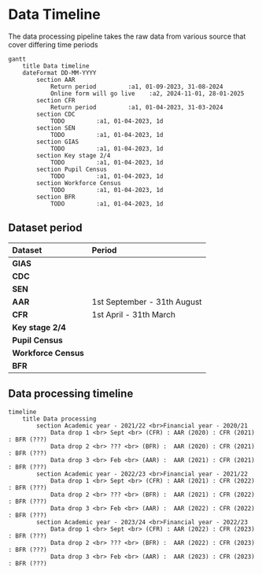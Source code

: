 # Data Timeline

The data processing pipeline takes the raw data from various source that cover differing time periods


```mermaid
gantt
    title Data timeline
    dateFormat DD-MM-YYYY
        section AAR
            Return period         :a1, 01-09-2023, 31-08-2024
            Online form will go live    :a2, 2024-11-01, 28-01-2025
        section CFR
            Return period         :a1, 01-04-2023, 31-03-2024
        section CDC
            TODO         :a1, 01-04-2023, 1d
        section SEN
            TODO         :a1, 01-04-2023, 1d
        section GIAS
            TODO         :a1, 01-04-2023, 1d        
        section Key stage 2/4
            TODO         :a1, 01-04-2023, 1d    
        section Pupil Census
            TODO         :a1, 01-04-2023, 1d         
        section Workforce Census
            TODO         :a1, 01-04-2023, 1d   
        section BFR
            TODO         :a1, 01-04-2023, 1d    
```

## Dataset period

| Dataset              | Period                      | 
|:---------------------|:----------------------------|
| **GIAS**             |                             | 
| **CDC**              |                             |  
| **SEN**              |                             | 
| **AAR**              | 1st September - 31th August | 
| **CFR**              | 1st April - 31th March      |
| **Key stage 2/4**    |                             | 
| **Pupil Census**     |                             |  
| **Workforce Census** |                             | 
| **BFR**              |                             |  


## Data processing timeline
```mermaid
timeline
    title Data processing
        section Academic year - 2021/22 <br>Financial year - 2020/21
            Data drop 1 <br> Sept <br> (CFR) : AAR (2020) : CFR (2021) : BFR (???)
            Data drop 2 <br> ??? <br> (BFR) :  AAR (2020) : CFR (2021) : BFR (???)
            Data drop 3 <br> Feb <br> (AAR) :  AAR (2021) : CFR (2021) : BFR (???)
        section Academic year - 2022/23 <br>Financial year - 2021/22
            Data drop 1 <br> Sept <br> (CFR) : AAR (2021) : CFR (2022) : BFR (???)
            Data drop 2 <br> ??? <br> (BFR) :  AAR (2021) : CFR (2022) : BFR (???)
            Data drop 3 <br> Feb <br> (AAR) :  AAR (2022) : CFR (2022) : BFR (???)    
        section Academic year - 2023/24 <br>Financial year - 2022/23
            Data drop 1 <br> Sept <br> (CFR) : AAR (2022) : CFR (2023) : BFR (???)
            Data drop 2 <br> ??? <br> (BFR) :  AAR (2022) : CFR (2023) : BFR (???)
            Data drop 3 <br> Feb <br> (AAR) :  AAR (2023) : CFR (2023) : BFR (???)       
```